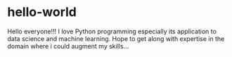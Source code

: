 # hello-world
Hello everyone!!!
I love Python programming especially its application to data science and machine learning.
Hope to get along with expertise in the domain where i could augment my skills... 
